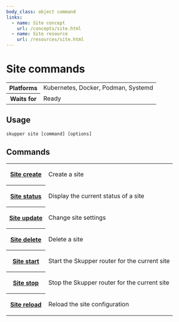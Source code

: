 ```yaml
---
body_class: object command
links:
  - name: Site concept
    url: /concepts/site.html
  - name: Site resource
    url: /resources/site.html
---
```


# Site commands

<section>

<table class="fields"><tr><th>Platforms</th><td>Kubernetes, Docker, Podman, Systemd</td><tr><th>Waits for</th><td>Ready</td></table>

</section>

<section>

## Usage

~~~ shell
skupper site [command] [options]
~~~

</section>

<section>

## Commands

<table class="objects">
<tr><th><a href="create.html">Site create</a></th><td><p>Create a site</p>
</td></tr>
<tr><th><a href="status.html">Site status</a></th><td><p>Display the current status of a site</p>
</td></tr>
<tr><th><a href="update.html">Site update</a></th><td><p>Change site settings</p>
</td></tr>
<tr><th><a href="delete.html">Site delete</a></th><td><p>Delete a site</p>
</td></tr>
<tr><th><a href="start.html">Site start</a></th><td><p>Start the Skupper router for the current site</p>
</td></tr>
<tr><th><a href="stop.html">Site stop</a></th><td><p>Stop the Skupper router for the current site</p>
</td></tr>
<tr><th><a href="reload.html">Site reload</a></th><td><p>Reload the site configuration</p>
</td></tr>
</table>

</section>
